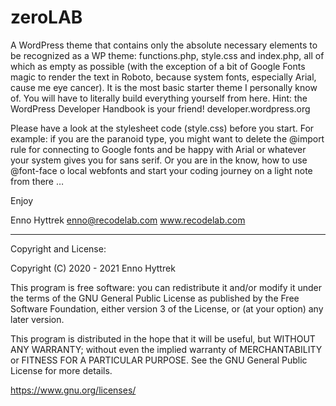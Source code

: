 # zeroLAB
A WordPress theme that contains only the absolute necessary elements to be recognized as a WP theme: functions.php, style.css and index.php, all of which as empty as possible (with the exception of a bit of Google Fonts magic to render the text in Roboto, because system fonts, especially Arial, cause me eye cancer). It is the most basic starter theme I personally know of. You will have to literally build everything yourself from here. Hint: the WordPress Developer Handbook is your friend! developer.wordpress.org

Please have a look at the stylesheet code (style.css) before you start. For example: if you are the paranoid type, you might want to delete the @import rule for connecting to Google fonts and be happy with Arial or whatever your system gives you for sans serif. Or you are in the know, how to use @font-face o local webfonts and start your coding journey on a light note from there …

Enjoy

Enno Hyttrek
enno@recodelab.com
www.recodelab.com


---
Copyright and License:

Copyright (C) 2020 - 2021  Enno Hyttrek

This program is free software: you can redistribute it and/or modify it under the terms of the GNU General Public License as published by the Free Software Foundation, either version 3 of the License, or (at your option) any later version.

This program is distributed in the hope that it will be useful, but WITHOUT ANY WARRANTY; without even the implied warranty of MERCHANTABILITY or FITNESS FOR A PARTICULAR PURPOSE. See the GNU General Public License for more details.

https://www.gnu.org/licenses/